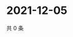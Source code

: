# 2021-12-05

共 0 条

<!-- BEGIN WEIBO -->
<!-- 最后更新时间 Sun Dec 05 2021 21:15:15 GMT+0800 (China Standard Time) -->

<!-- END WEIBO -->
